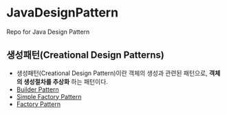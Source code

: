 # JavaDesignPattern
Repo for Java Design Pattern 

## 생성패턴(Creational Design Patterns) 
- 생성패턴(Creational Design Pattern)이란 객체의 생성과 관련된 패턴으로, **객체의 생성절차를 추상화** 하는 패턴이다.
- <a href="https://github.com/puddingForever/JavaDesignPattern/tree/main/JavaDesignPattern/src/creational/builder">Builder Pattern</a>
- <a href="https://github.com/puddingForever/JavaDesignPattern/tree/main/JavaDesignPattern/src/creational/simplefactory">Simple Factory Pattern</a>
- <a href="https://github.com/puddingForever/JavaDesignPattern/tree/main/JavaDesignPattern/src/creational/factorymethod">Factory Pattern</a>
